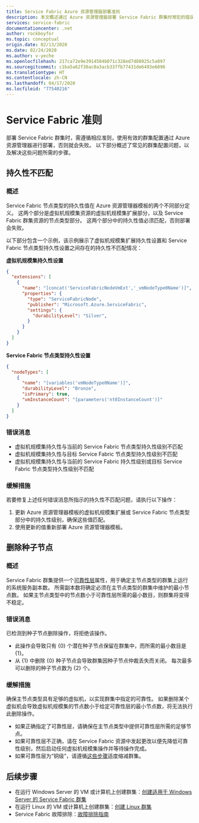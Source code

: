 ```yaml
---
title: Service Fabric Azure 资源管理器部署准则
description: 本文概述通过 Azure 资源管理器部署 Service Fabric 群集时常犯的错误以及如何避免它们。
services: service-fabric
documentationcenter: .net
author: rockboyfor
ms.topic: conceptual
origin.date: 02/13/2020
ms.date: 02/24/2020
ms.author: v-yeche
ms.openlocfilehash: 217ca72e9e3914504b071c328ed7d88925c5a097
ms.sourcegitcommit: c1ba5a62f30ac0a3acb337fb77431de6493e6096
ms.translationtype: HT
ms.contentlocale: zh-CN
ms.lasthandoff: 04/17/2020
ms.locfileid: "77540216"
---
```

# <a name="service-fabric-guardrails"></a>Service Fabric 准则 
部署 Service Fabric 群集时，需遵循相应准则，使用有效的群集配置通过 Azure 资源管理器进行部署，否则就会失败。 以下部分概述了常见的群集配置问题，以及解决这些问题所需的步骤。 

## <a name="durability-mismatch"></a>持久性不匹配
### <a name="overview"></a>概述
Service Fabric 节点类型的持久性值在 Azure 资源管理器模板的两个不同部分定义。 这两个部分是虚拟机规模集资源的虚拟机规模集扩展部分，以及 Service Fabric 群集资源的节点类型部分。 这两个部分中的持久性值必须匹配，否则部署会失败。

以下部分包含一个示例，该示例展示了虚拟机规模集扩展持久性设置和 Service Fabric 节点类型持久性设置之间存在的持久性不匹配情况：  

**虚拟机规模集持久性设置**
```json 
{
  "extensions": [
    {
      "name": "[concat('ServiceFabricNodeVmExt','_vmNodeType0Name')]",
      "properties": {
        "type": "ServiceFabricNode",
        "publisher": "Microsoft.Azure.ServiceFabric",
        "settings": {
          "durabilityLevel": "Silver",
        }
      }
    }
  ]
}
```

**Service Fabric 节点类型持久性设置** 
```json
{
  "nodeTypes": [
    {
      "name": "[variables('vmNodeType0Name')]",
      "durabilityLevel": "Bronze",
      "isPrimary": true,
      "vmInstanceCount": "[parameters('nt0InstanceCount')]"
    }
  ]
}
```

### <a name="error-messages"></a>错误消息
* 虚拟机规模集持久性与当前的 Service Fabric 节点类型持久性级别不匹配
* 虚拟机规模集持久性与目标 Service Fabric 节点类型持久性级别不匹配
* 虚拟机规模集持久性与当前的 Service Fabric 持久性级别或目标 Service Fabric 节点类型持久性级别不匹配 

### <a name="mitigation"></a>缓解措施
若要修复上述任何错误消息所指示的持久性不匹配问题，请执行以下操作：
1. 更新 Azure 资源管理器模板的虚拟机规模集扩展或 Service Fabric 节点类型部分中的持久性级别，确保这些值匹配。
2. 使用更新的值重新部署 Azure 资源管理器模板。

## <a name="seed-node-deletion"></a>删除种子节点 
### <a name="overview"></a>概述
Service Fabric 群集提供一个[可靠性层](/service-fabric/service-fabric-cluster-capacity#the-reliability-characteristics-of-the-cluster)属性，用于确定主节点类型的群集上运行的系统服务副本数。 所需副本数将确定必须在主节点类型的群集中维护的最小节点数。 如果主节点类型中的节点数小于可靠性层所需的最小数目，则群集将变得不稳定。  

### <a name="error-messages"></a>错误消息 
已检测到种子节点删除操作，将拒绝该操作。 
* 此操作会导致只有 {0} 个潜在种子节点保留在群集中，而所需的最小数目是 {1}。
* 从 {1} 中删除 {0} 种子节点会导致群集因种子节点仲裁丢失而关闭。 每次最多可以删除的种子节点数为 {2} 个。

### <a name="mitigation"></a>缓解措施 
确保主节点类型具有足够的虚拟机，以实现群集中指定的可靠性。 如果删除某个虚拟机会导致虚拟机规模集的节点数小于给定可靠性层的最小节点数，将无法执行此删除操作。
* 如果正确指定了可靠性层，请确保在主节点类型中提供可靠性层所需的足够节点。 
* 如果可靠性层不正确，请在 Service Fabric 资源中发起更改以便先降低可靠性级别，然后启动任何虚拟机规模集操作并等待操作完成。
* 如果可靠性层为“铜级”，请遵循[这些步骤](/service-fabric/service-fabric-cluster-scale-up-down#manually-remove-vms-from-a-node-typevirtual-machine-scale-set)适度缩减群集。

## <a name="next-steps"></a>后续步骤
* 在运行 Windows Server 的 VM 或计算机上创建群集：[创建适用于 Windows Server 的 Service Fabric 群集](service-fabric-cluster-creation-for-windows-server.md)
* 在运行 Linux 的 VM 或计算机上创建群集：[创建 Linux 群集](service-fabric-cluster-creation-via-portal.md)
* Service Fabric 故障排除：[故障排除指南](https://github.com/Azure/Service-Fabric-Troubleshooting-Guides)

<!-- Update_Description: update meta properties, wording update, update link -->